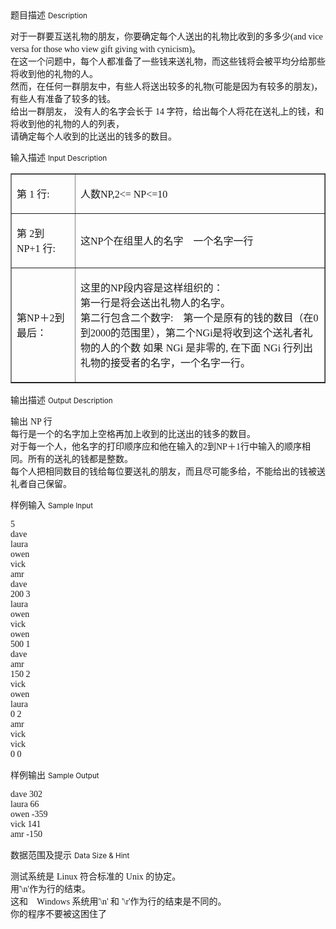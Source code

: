 <div class="panel panel-default">
<div class="area-title">
<span>
题目描述
<small>Description</small>
</span></div>
<div class="panel-body">

<p>对于一群要互送礼物的朋友，你要确定每个人送出的礼物比收到的多多少<span style="font-family: 'Times New Roman';">(and vice versa for those who view gift giving with cynicism)</span>。<br>在这一个问题中，每个人都准备了一些钱来送礼物，而这些钱将会被平均分给那些将收到他的礼物的人。<br>然而，在任何一群朋友中，有些人将送出较多的礼物<span style="font-family: 'Times New Roman';">(</span>可能是因为有较多的朋友<span style="font-family: 'Times New Roman';">)</span>，有些人有准备了较多的钱。<br>给出一群朋友， 没有人的名字会长于 <span style="font-family: 'Times New Roman';">14 </span>字符，给出每个人将花在送礼上的钱，和将收到他的礼物的人的列表，<br>请确定每个人收到的比送出的钱多的数目。</p>

</div>
</div>

<div class="panel panel-default">
<div class="area-title">
<span>
输入描述
<small>Input Description</small>
</span></div>
<div class="panel-body">
<table border="1" cellpadding="0" style="">
<tbody>
<tr>
<td width="120"><span style="">第 <span style="font-family: 'Times New Roman';">1 </span>行<span style="font-family: 'Times New Roman';">:</span></span></td>
<td width="623">
<p>人数<span style="font-family: 'Times New Roman';">NP,2&lt;= NP&lt;=10 </span></p>
</td>
</tr>
<tr>
<td width="120">
<p>第 <span style="font-family: 'Times New Roman';">2</span>到 <span style="font-family: 'Times New Roman';">NP+1 </span>行<span style="font-family: 'Times New Roman';">: </span></p>
</td>
<td width="623">
<p>这<span style="font-family: 'Times New Roman';">NP</span>个在组里人的名字　一个名字一行</p>
</td>
</tr>
<tr>
<td width="120">
<p>第<span style="font-family: 'Times New Roman';">NP</span>＋<span style="font-family: 'Times New Roman';">2</span>到最后：</p>
</td>
<td width="623">
<p>这里的<span style="font-family: 'Times New Roman';">NP</span>段内容是这样组织的：<br>第一行是将会送出礼物人的名字。<br>第二行包含二个数字<span style="font-family: 'Times New Roman';">:</span>　第一个是原有的钱的数目（在<span style="font-family: 'Times New Roman';">0</span>到<span style="font-family: 'Times New Roman';">2000</span>的范围里），第二个<span style="font-family: 'Times New Roman';">NGi</span>是将收到这个送礼者礼物的人的个数 如果 <span style="font-family: 'Times New Roman';">NGi </span>是非零的<span style="font-family: 'Times New Roman';">, </span>在下面 <span style="font-family: 'Times New Roman';">NGi </span>行列出礼物的接受者的名字，一个名字一行。</p>
</td>
</tr>
</tbody>
</table>

</div>
</div>
<div  class="panel panel-default">
<div class="area-title">
<span>
输出描述
<small>Output Description</small>
</span></div>
<div class="panel-body">

<p>输出 <span style="font-family: 'Times New Roman';">NP </span>行<br />每行是一个的名字加上空格再加上收到的比送出的钱多的数目。<br />对于每一个人，他名字的打印顺序应和他在输入的<span style="font-family: 'Times New Roman';">2</span>到<span style="font-family: 'Times New Roman';">NP</span>＋<span style="font-family: 'Times New Roman';">1</span>行中输入的顺序相同。所有的送礼的钱都是整数。<br />每个人把相同数目的钱给每位要送礼的朋友，而且尽可能多给，不能给出的钱被送礼者自己保留。</p>

</div>
</div>


<div class="panel panel-default">
<div class="area-title">
<span>
样例输入
<small>Sample Input</small>
</span></div>
<div class="panel-body">
<p><span style="font-family: 'Times New Roman';">5<br>dave<br>laura<br>owen<br>vick<br>amr<br>dave<br>200 3<br>laura<br>owen<br>vick<br>owen<br>500 1<br>dave<br>amr<br>150 2<br>vick<br>owen<br>laura<br>0 2<br>amr<br>vick<br>vick<br>0 0</span></p>

</div>
</div>

<div class="panel panel-default">
<div class="area-title">
<span>
样例输出
<small>Sample Output</small>
</span></div>
<div class="panel-body">
<p><span style="font-family: 'Times New Roman';">dave 302<br>laura 66<br>owen -359<br>vick 141<br>amr -150</span></p>

</div>
</div>

<div class="panel panel-default">
<div class="area-title">
<span>
数据范围及提示
<small>Data Size & Hint</small>
</span></div>
<div class="panel-body">
<p>测试系统是 <span style="font-family: 'Times New Roman';">Linux </span>符合标准的 <span style="font-family: 'Times New Roman';">Unix </span>的协定。<br>用<span style="font-family: 'Times New Roman';">'\n'</span>作为行的结束。<br>这和　<span style="font-family: 'Times New Roman';">Windows </span>系统用<span style="font-family: 'Times New Roman';">'\n' </span>和 <span style="font-family: 'Times New Roman';">'\r'</span>作为行的结束是不同的。<br>你的程序不要被这困住了</p>
</div>
</div>